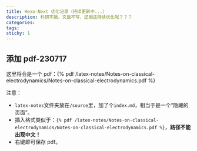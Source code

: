 ```yaml
---
title: Hexo-Next 优化记录（持续更新中...）
description: 科研不搞，文章不写，还搁这持续优化呢？？？
categories:
tags:
sticky: 1
---
```


## 添加 pdf-230717

这里将会是一个 pdf：{% pdf /latex-notes/Notes-on-classical-electrodynamics/Notes-on-classical-electrodynamics.pdf %}

注意：

- `latex-notes`文件夹放在`/source`里，加了个`index.md`，相当于是一个“隐藏的页面”。
- 插入格式类似于：`{% pdf /latex-notes/Notes-on-classical-electrodynamics/Notes-on-classical-electrodynamics.pdf %}`，**路径不能出现中文！**
- 右键即可保存 pdf。
